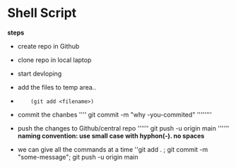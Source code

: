 # Shell Script


**steps**
* create repo in Github
* clone repo in local laptop
* start devloping
* add the files to temp area..
*         (git add <filename>)
* commit the chanbes
''''
git commit -m "why -you-commited"
''''''''
* push the changes to Github/central repo
''''''
   git push -u origin main
''''''
**naming convention: use small case with hyphon(-). no spaces**

* we can give all the commands at a time
''git add . ; git commit -m "some-message"; git push -u origin main